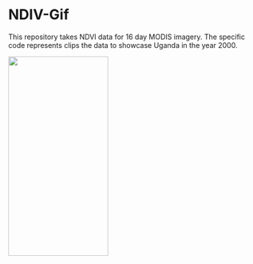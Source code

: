 # NDIV-Gif
This repository takes NDVI data for 16 day MODIS imagery. The specific code represents clips the data to showcase Uganda in the year 2000. 


<img src="https://earthengine.googleapis.com/v1alpha/projects/earthengine-legacy/videoThumbnails/705d1a76d8a44a8618b79757c493c160-2df49346bb38aaa6857dbea3a580d788:getPixels" width="200" height="400"/>
